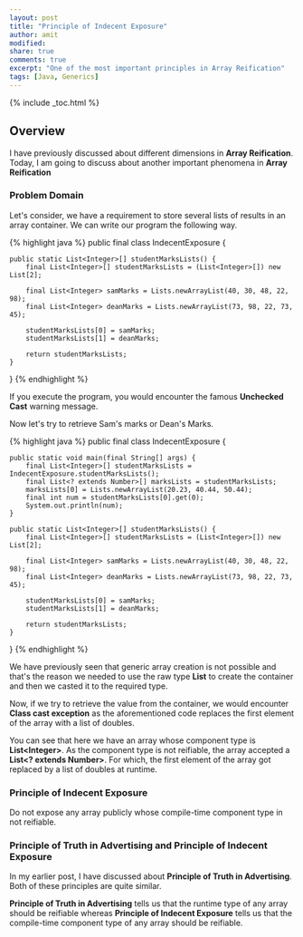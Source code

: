 ```yaml
---
layout: post
title: "Principle of Indecent Exposure"
author: amit
modified:
share: true
comments: true
excerpt: "One of the most important principles in Array Reification"
tags: [Java, Generics]
---
```


{% include _toc.html %}

## Overview

I have previously discussed about different dimensions in **Array Reification**. Today, I am going to discuss about another important phenomena in **Array Reification**

### Problem Domain

Let's consider, we have a requirement to store several lists of results in an array container. We can write our program the following way.

{% highlight java %}
public final class IndecentExposure {

	public static List<Integer>[] studentMarksLists() {
		final List<Integer>[] studentMarksLists = (List<Integer>[]) new List[2];

		final List<Integer> samMarks = Lists.newArrayList(40, 30, 48, 22, 98);
		final List<Integer> deanMarks = Lists.newArrayList(73, 98, 22, 73, 45);

		studentMarksLists[0] = samMarks;
		studentMarksLists[1] = deanMarks;

		return studentMarksLists;
	}

}
{% endhighlight %}

If you execute the program, you would encounter the famous **Unchecked Cast** warning message.

Now let's try to retrieve Sam's marks or Dean's Marks.

{% highlight java %}
public final class IndecentExposure {

	public static void main(final String[] args) {
		final List<Integer>[] studentMarksLists = IndecentExposure.studentMarksLists();
		final List<? extends Number>[] marksLists = studentMarksLists;
		marksLists[0] = Lists.newArrayList(20.23, 40.44, 50.44);
		final int num = studentMarksLists[0].get(0);
		System.out.println(num);
	}

	public static List<Integer>[] studentMarksLists() {
		final List<Integer>[] studentMarksLists = (List<Integer>[]) new List[2];

		final List<Integer> samMarks = Lists.newArrayList(40, 30, 48, 22, 98);
		final List<Integer> deanMarks = Lists.newArrayList(73, 98, 22, 73, 45);

		studentMarksLists[0] = samMarks;
		studentMarksLists[1] = deanMarks;

		return studentMarksLists;
	}

}
{% endhighlight %}

We have previously seen that generic array creation is not possible and that's the reason we needed to use the raw type **List** to create the container and then we casted it to the required type.

Now, if we try to retrieve the value from the container, we would encounter **Class cast exception** as the aforementioned code replaces the first element of the array with a list of doubles.

You can see that here we have an array whose component type is **List&lt;Integer&gt;**. As the component type is not reifiable, the array accepted a **List&lt;? extends Number&gt;**. For which, the first element of the array got replaced by a list of doubles at runtime.

### Principle of Indecent Exposure

Do not expose any array publicly whose compile-time component type in not reifiable.

### Principle of Truth in Advertising and Principle of Indecent Exposure

In my earlier post, I have discussed about **Principle of Truth in Advertising**. Both of these principles are quite similar.

**Principle of Truth in Advertising** tells us that the runtime type of any array should be reifiable
whereas **Principle of Indecent Exposure** tells us that the compile-time component type of any array should be reifiable.
